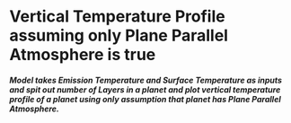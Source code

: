 # Vertical Temperature Profile assuming only Plane Parallel Atmosphere is true

##### Model takes Emission Temperature and Surface Temperature as inputs and spit out number of Layers in a planet and plot vertical temperature profile of a planet using only assumption that planet has Plane Parallel Atmosphere.
